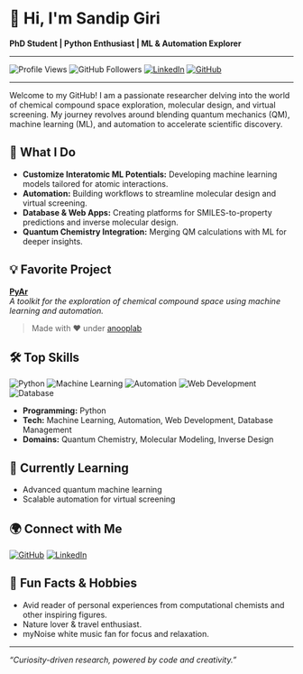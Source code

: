 # 👋 Hi, I'm Sandip Giri

**PhD Student | Python Enthusiast | ML & Automation Explorer**

---

![Profile Views](https://komarev.com/ghpvc/?username=sandipgiri576&color=brightgreen)
![GitHub Followers](https://img.shields.io/github/followers/sandipgiri576?label=Follow&style=social)
[![LinkedIn](https://img.shields.io/badge/LinkedIn-blue?style=flat&logo=linkedin)](https://www.linkedin.com/in/sandip-giri-88314a197/) 
[![GitHub](https://img.shields.io/badge/GitHub-sandipgiri576-black?logo=github)](https://github.com/sandipgiri576)

---

Welcome to my GitHub! I am a passionate researcher delving into the world of chemical compound space exploration, molecular design, and virtual screening. My journey revolves around blending quantum mechanics (QM), machine learning (ML), and automation to accelerate scientific discovery.

## 🔬 What I Do

- **Customize Interatomic ML Potentials:** Developing machine learning models tailored for atomic interactions.
- **Automation:** Building workflows to streamline molecular design and virtual screening.
- **Database & Web Apps:** Creating platforms for SMILES-to-property predictions and inverse molecular design.
- **Quantum Chemistry Integration:** Merging QM calculations with ML for deeper insights.

## 💡 Favorite Project

[**PyAr**](https://github.com/anooplab/pyar)  
_A toolkit for the exploration of chemical compound space using machine learning and automation._  
> Made with ❤️ under [anooplab](https://github.com/anooplab)

## 🛠️ Top Skills

![Python](https://img.shields.io/badge/Python-3776AB?style=flat&logo=python&logoColor=white)
![Machine Learning](https://img.shields.io/badge/Machine%20Learning-yellow?style=flat)
![Automation](https://img.shields.io/badge/Automation-blue?style=flat)
![Web Development](https://img.shields.io/badge/Web%20Apps-6e5494?style=flat)
![Database](https://img.shields.io/badge/Database-4479A1?style=flat)

- **Programming:** Python
- **Tech:** Machine Learning, Automation, Web Development, Database Management
- **Domains:** Quantum Chemistry, Molecular Modeling, Inverse Design

## 🌱 Currently Learning

- Advanced quantum machine learning
- Scalable automation for virtual screening



## 🌍 Connect with Me

[![GitHub](https://img.shields.io/badge/GitHub-181717?style=for-the-badge&logo=github&logoColor=white)](https://github.com/sandipgiri576)
[![LinkedIn](https://img.shields.io/badge/LinkedIn-0A66C2?style=for-the-badge&logo=linkedin&logoColor=white)](https://www.linkedin.com/in/sandip-giri-88314a197/)

## 🎵 Fun Facts & Hobbies

- Avid reader of personal experiences from computational chemists and other inspiring figures.
- Nature lover & travel enthusiast.
- myNoise white music fan for focus and relaxation.

---

_“Curiosity-driven research, powered by code and creativity.”_
